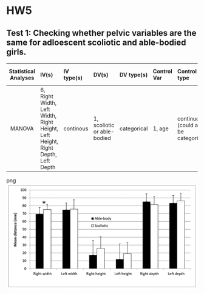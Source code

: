 # HW5

## Test 1: Checking whether pelvic variables are the same for adloescent scoliotic and able-bodied girls.

| **Statistical Analyses**	|  **IV(s)**  |  **IV type(s)** |  **DV(s)**  |  **DV type(s)**  |  **Control Var** | **Control Var type**  | **Question to be answered** | **_H0_** | **alpha** | **link to paper**| 
|:----------:|:----------|:------------|:-------------|:-------------|:------------|:------------- |:------------------|:----:|:-------:|:-------|
MANOVA	| 6, Right Width, Left Width, Right Height, Left Height, Right Depth, Left Depth | continous | 1, scoliotic or able-bodied | categorical | 1, age | continuous (could also be categorical) | Do pelvic morphology variables of scoliotic girls differ from those of able-bodied girls? | Pelvic Morphology Variables(Scoliotic girls) ~= Pelvic Morphology Variables(Able-bodied girls) | 0.05 | [Pelvic Morphology Characteristics of Adolescent Able-Bodied and Scoliosis Girls](https://journals.plos.org/plosone/article?id=10.1371/journal.pone.0070205#s3) |
png
![Plot for test 1](journal.pone.0070205.g001.png)
